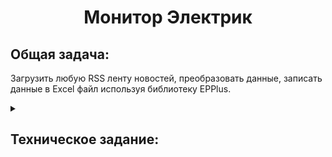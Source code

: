 <div align="center">  
  <h1> Монитор Электрик </h1>
</div>

## Общая задача:
Загрузить любую RSS ленту новостей, преобразовать данные, записать данные в Excel файл
используя библиотеку EPPlus.

<details>
  <summary>
    <h2> Техническое задание: </h2>
  </summary>

Требования к функциональности:

1. Загрузка RSS ленты:
    1. Разработать метод для загрузки RSS ленты из указанного URL.
    2. URL может быть передан через параметры метода, аргументы командной строки или может быть указан в конфигурационном файле.
    3. Обработать возможные ошибки при загрузке (например, нет соединения, недоступность URL и пр.).
2. Парсинг RSS ленты:
    1. Разобрать содержание RSS ленты.
    2. Извлечь ключевые компоненты: заголовок новости, ссылку на новость, дату публикации, автора (если доступно), дополнительную информацию.
3. Преобразование данных:
    1. Преобразовать изначальные данные RSS ленты в удобный формат для записи в Excel (например, создайте коллекцию объектов с необходимыми атрибутами).
4. Запись данных в Excel файл:
    1. С использованием библиотеки EPPlus создать Excel файл с одним листом.
    2. В первой строке листа должны быть заголовки колонок: "Заголовок", "Ссылка", "Дата публикации", "Автор".
    3. Заполнить последующие строки данными из RSS ленты.
    4. Сохранить файл на диск.
5. Логирование:
    1. Реализовать простое логирование по основным этапам выполнения программы (например, "Начало загрузки RSS", "Загрузка завершена", "Начало записи в Excel" и т.д.).
6. Тестирование:
    1. Создать юнит-тесты для проверки основных частей функционала (загрузка RSS, парсинг данных, запись в Excel).
7. Опционально*:
    1. Реализовать хранение данных в любое хранилище
    2. Реализовать методы вывода данных из хранилища с использованием фильтрации
    3. Реализация поиска информации по ключевым словам
        
 * - не обязательно к выполнению

Срок на выполнение: 7 календарных дней с момента отправки тестового задания.

</details>
